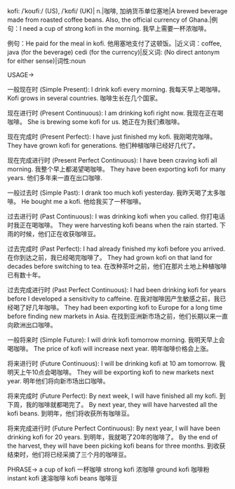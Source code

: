 kofi: /ˈkoʊfiː/ (US), /ˈkɒfi/ (UK)| n.|咖啡, 加纳货币单位塞地|A brewed beverage made from roasted coffee beans.  Also, the official currency of Ghana.|例句：I need a cup of strong kofi in the morning. 我早上需要一杯浓咖啡。

例句：He paid for the meal in kofi. 他用塞地支付了这顿饭。|近义词：coffee, java (for the beverage) cedi (for the currency)|反义词:  (No direct antonym for either sense)|词性:noun


USAGE->

一般现在时 (Simple Present):
I drink kofi every morning. 我每天早上喝咖啡。
Kofi grows in several countries. 咖啡生长在几个国家。


现在进行时 (Present Continuous):
I am drinking kofi right now. 我现在正在喝咖啡。
She is brewing some kofi for us.  她正在为我们煮咖啡。


现在完成时 (Present Perfect):
I have just finished my kofi. 我刚喝完咖啡。
They have grown kofi for generations.  他们种植咖啡已经好几代了。


现在完成进行时 (Present Perfect Continuous):
I have been craving kofi all morning. 我整个早上都渴望喝咖啡。
They have been exporting kofi for many years. 他们多年来一直在出口咖啡.


一般过去时 (Simple Past):
I drank too much kofi yesterday. 我昨天喝了太多咖啡。
He bought me a kofi. 他给我买了一杯咖啡。


过去进行时 (Past Continuous):
I was drinking kofi when you called. 你打电话时我正在喝咖啡。
They were harvesting kofi beans when the rain started.  下雨的时候，他们正在收获咖啡豆。


过去完成时 (Past Perfect):
I had already finished my kofi before you arrived. 在你到达之前，我已经喝完咖啡了。
They had grown kofi on that land for decades before switching to tea. 在改种茶叶之前，他们在那片土地上种植咖啡已有数十年。


过去完成进行时 (Past Perfect Continuous):
I had been drinking kofi for years before I developed a sensitivity to caffeine. 在我对咖啡因产生敏感之前，我已经喝了好几年咖啡。
They had been exporting kofi to Europe for a long time before finding new markets in Asia. 在找到亚洲新市场之前，他们长期以来一直向欧洲出口咖啡。


一般将来时 (Simple Future):
I will drink kofi tomorrow morning. 我明天早上会喝咖啡。
The price of kofi will increase next year. 明年咖啡价格会上涨。


将来进行时 (Future Continuous):
I will be drinking kofi at 10 am tomorrow. 我明天上午10点会喝咖啡。
They will be exporting kofi to new markets next year. 明年他们将向新市场出口咖啡。


将来完成时 (Future Perfect):
By next week, I will have finished all my kofi. 到下周，我的咖啡就都喝完了。
By next year, they will have harvested all the kofi beans. 到明年，他们将收获所有咖啡豆。


将来完成进行时 (Future Perfect Continuous):
By next year, I will have been drinking kofi for 20 years. 到明年，我就喝了20年的咖啡了。
By the end of the harvest, they will have been picking kofi beans for three months. 到收获结束时，他们将已经采摘了三个月的咖啡豆。


PHRASE->
a cup of kofi 一杯咖啡
strong kofi 浓咖啡
ground kofi  咖啡粉
instant kofi 速溶咖啡
kofi beans 咖啡豆

